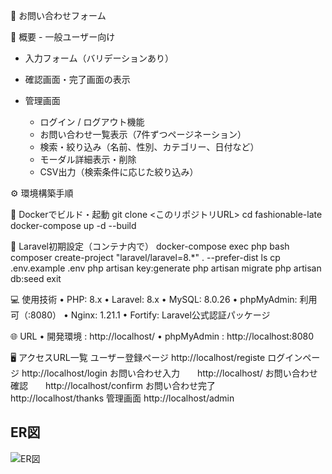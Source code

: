 
📝 お問い合わせフォーム

📌 概要
	- 一般ユーザー向け
  - 入力フォーム（バリデーションあり）
  - 確認画面・完了画面の表示

- 管理画面
  - ログイン / ログアウト機能
  - お問い合わせ一覧表示（7件ずつページネーション）
  - 検索・絞り込み（名前、性別、カテゴリー、日付など）
  - モーダル詳細表示・削除
  - CSV出力（検索条件に応じた絞り込み）
    
 ⚙️ 環境構築手順

🐳 Dockerでビルド・起動
git clone <このリポジトリURL>
cd fashionable-late
docker-compose up -d --build

🌱 Laravel初期設定（コンテナ内で）
docker-compose exec php bash
composer create-project "laravel/laravel=8.*" . --prefer-dist
ls
cp .env.example .env
php artisan key:generate
php artisan migrate
php artisan db:seed
exit

💻 使用技術
	•	PHP: 8.x
	•	Laravel: 8.x
	•	MySQL: 8.0.26
	•	phpMyAdmin: 利用可（:8080）
	•	Nginx: 1.21.1
	•	Fortify: Laravel公式認証パッケージ

 🌐 URL
	•	開発環境 : http://localhost/
	•	phpMyAdmin : http://localhost:8080

 🖥️ アクセスURL一覧
 ユーザー登録ページ  http://localhost/registe
 ログインページ     http://localhost/login
 お問い合わせ入力　　http://localhost/
 お問い合わせ確認　　http://localhost/confirm
 お問い合わせ完了　　http://localhost/thanks
 管理画面          http://localhost/admin

## ER図
![ER図](docs/images/er.png)
 
